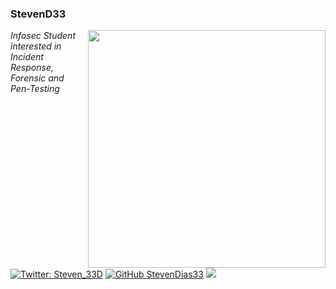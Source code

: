 ### StevenD33

<img align='right' src="https://github-readme-stats.vercel.app/api?username=StevenDias33&count_private=true&show_icons=true&theme=dark" width="380">
<p><em>Infosec Student interested in Incident Response, Forensic and Pen-Testing</em></p>

[![Twitter: Steven_33D](https://img.shields.io/twitter/follow/Steven_33D?style=flat-square)](https://twitter.com/Steven_33D)
[![GitHub StevenDias33](https://img.shields.io/github/followers/StevenDias33?label=follow%20github&style=flat-square)](https://github.com/StevenDias33)
![](https://tryhackme-badges.s3.amazonaws.com/StevenD33.png)

<br>

<!--
**StevenDias33/StevenDias33** is a ✨ _special_ ✨ repository because its `README.md` (this file) appears on your GitHub profile.

Here are some ideas to get you started:

- 🔭 I’m currently working on ...
- 🌱 I’m currently learning ...
- 👯 I’m looking to collaborate on ...
- 🤔 I’m looking for help with ...
- 💬 Ask me about ...
- 📫 How to reach me: ...
- 😄 Pronouns: ...
- ⚡ Fun fact: ...
-->
